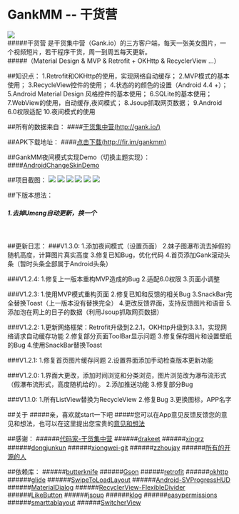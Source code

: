 # GankMM -- 干货营
![](https://github.com/maning0303/GankMM/raw/master/screenshots/icon.png)<br>
#####干货营 是干货集中营（Gank.io）的三方客户端，每天一张美女图片，一个视频短片，若干程序干货，周一到周五每天更新。<br>
#####（Material Design & MVP & Retrofit + OKHttp & RecyclerView ...）<br>

##知识点：
    1.Retrofit和OKHttp的使用，实现网络自动缓存；
    2.MVP模式的基本使用；
    3.RecycleView控件的使用；
    4.状态的的颜色的设置（Android 4.4 +）；
    5.Android Material Design 风格控件的基本使用；
    6.SQLite的基本使用；
    7.WebView的使用，自动缓存,夜间模式；
    8.Jsoup抓取网页数据；
    9.Android 6.0权限适配
    10.夜间模式的使用

##所有的数据来自：
####[干货集中营(http://gank.io/)](http://gank.io/)<br>

##APK下载地址：
####[点击下载(http://fir.im/gankmm)](http://fir.im/gankmm)<br>

##GankMM夜间模式实现Demo（切换主题实现）：
####[AndroidChangeSkinDemo](https://github.com/maning0303/AndroidChangeSkinDemo)


##项目截图：
![](https://github.com/maning0303/GankMM/raw/master/screenshots/gank_day_01.jpg)
![](https://github.com/maning0303/GankMM/raw/master/screenshots/gank_night_01.jpg)
![](https://github.com/maning0303/GankMM/raw/master/screenshots/gank_day_02.jpg)
![](https://github.com/maning0303/GankMM/raw/master/screenshots/gank_night_02.jpg)
![](https://github.com/maning0303/GankMM/raw/master/screenshots/gank_day_03.jpg)
![](https://github.com/maning0303/GankMM/raw/master/screenshots/gank_night_03.jpg)

##下版本想法：
##### 1.去掉Umeng自动更新，换一个
<br>

##更新日志：
###V1.3.0:
    1.添加夜间模式（设置页面）
    2.妹子图瀑布流去掉假的随机高度，计算图片真实高度
    3.修复已知Bug，优化代码
    4.首页添加Gank滚动头条（暂时头条全部属于Android头条）

###V1.2.4:
    1.修复上一版本重构MVP造成的Bug
    2.适配6.0权限
    3.页面小调整

###V1.2.3:
    1.使用MVP模式重构页面
    2.修复已知和反馈的相关Bug
    3.SnackBar完全替换Toast（上一版本没有替换完全）
    4.更改反馈界面，支持反馈图片和语音
    5.添加泡在网上的日子的数据（利用Jsoup抓取网页数据）

###V1.2.2:
    1.更新网络框架：Retrofit升级到2.2.1，OKHttp升级到3.3.1，实现网络请求自动缓存功能
    2.修复部分页面ToolBar显示问题
    3.修复保存图片和设置壁纸的Bug
    4.使用SnackBar替换Toast

###V1.2.1:
    1.修复首页图片缓存问题
    2.设置界面添加手动检查版本更新功能

###V1.2.0:
    1.界面大更改，添加时间浏览和分类浏览，图片浏览改为瀑布流形式（假瀑布流形式，高度随机给的）。
    2.添加推送功能 
    3.修复部分Bug

###V1.1.0: 
    1.所有ListView替换为RecycleView
    2.修复Bug
    3.更换图标，APP名字
    
##关于
#####亲，喜欢就start一下吧
#####您可以在App意见反馈反馈您的意见和想法，也可以在这里提出您宝贵的[意见和想法](https://github.com/maning0303/GankMM/issues)

##感谢：
######[代码家-干货集中营](https://github.com/daimajia)
######[drakeet](https://github.com/drakeet/Meizhi)
######[xingrz](https://github.com/xingrz/GankMeizhi)
######[dongjunkun](https://github.com/dongjunkun/GanK)
######[xiongwei-git](https://github.com/xiongwei-git/GankApp)
######[zzhoujay](https://github.com/zzhoujay/Gank4Android)
######[所有的开源的人](https://github.com)

##依赖库：
######[butterknife](https://github.com/JakeWharton/butterknife)
######[Gson](https://github.com/google/gson)
######[retrofit](https://github.com/square/retrofit)
######[okhttp](https://github.com/square/okhttp)
######[glide](https://github.com/bumptech/glide)
######[SwipeToLoadLayout](https://github.com/Aspsine/SwipeToLoadLayout)
######[Android-SVProgressHUD](https://github.com/saiwu-bigkoo/Android-SVProgressHUD)
######[MaterialDialog](https://github.com/drakeet/MaterialDialog)
######[RecyclerView-FlexibleDivider](https://github.com/yqritc/RecyclerView-FlexibleDivider)
######[LikeButton](https://github.com/jd-alexander/LikeButton)
######[jsoup](https://github.com/jhy/jsoup)
######[klog](https://github.com/ZhaoKaiQiang/KLog)
######[easypermissions](https://github.com/googlesamples/easypermissions)
######[smarttablayout](https://github.com/ogaclejapan/SmartTabLayout)
######[SwitcherView](https://github.com/maning0303/SwitcherView)


